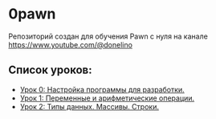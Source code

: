 # 0pawn
Репозиторий создан для обучения Pawn с нуля на канале https://www.youtube.com/@donelino

## Список уроков:
- [Урок 0: Настройка программы для разработки.](https://github.com/donelino/0pawn/tree/lesson0_sublime_settings?tab=readme-ov-file#0pawn)
- [Урок 1: Переменные и арифметические операции.](https://github.com/donelino/0pawn/tree/lesson1?tab=readme-ov-file#0pawn)
- [Урок 2: Типы данных. Массивы. Строки.](https://github.com/donelino/0pawn/tree/lesson2?tab=readme-ov-file#0pawn)